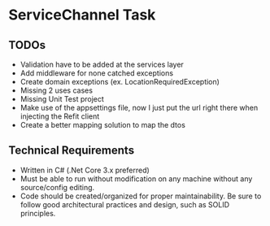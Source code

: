 # ServiceChannel Task

## TODOs

- Validation have to be added at the services layer
- Add middleware for none catched exceptions
- Create domain exceptions (ex. LocationRequiredException)
- Missing 2 uses cases
- Missing Unit Test project
- Make use of the appsettings file, now I just put the url right there when injecting the Refit client
- Create a better mapping solution to map the dtos

## Technical Requirements
-  Written in C# (.Net Core 3.x preferred)
-  Must be able to run without modification on any machine without any source/config
editing.
-  Code should be created/organized for proper maintainability. Be sure to follow good
architectural practices and design, such as SOLID principles.
